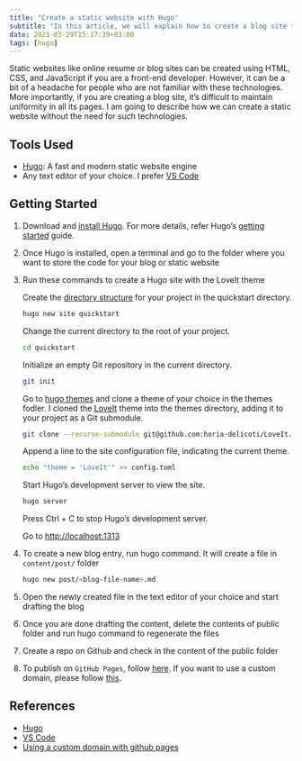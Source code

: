 ```yaml
---
title: "Create a static website with Hugo"
subtitle: "In this article, we will explain how to create a blog site that incurs a minimal cost and doesn’t need our own hosting server."
date: 2023-03-29T15:17:39+03:00
tags: [hugo]
---
```


Static websites like online resume or blog sites can be created using HTML, CSS, and JavaScript if you are a front-end developer. However, it can be a bit of a headache for people who are not familiar with these technologies. More importantly, if you are creating a blog site, it’s difficult to maintain uniformity in all its pages. I am going to describe how we can create a static website without the need for such technologies.
<!-- truncate -->
## Tools Used

* [Hugo][hugo]: A fast and modern static website engine
* Any text editor of your choice. I prefer [VS Code][vscode]

## Getting Started

1. Download and [install Hugo][hugo_installation]. For more details, refer Hugo’s [getting started][hugo_getting_started] guide.
2. Once Hugo is installed, open a terminal and go to the folder where you want to store the code for your blog or static website
3. Run these commands to create a Hugo site with the LoveIt theme

    Create the [directory structure][hugo_dir_structure] for your project in the quickstart directory.

    ```sh
    hugo new site quickstart
    ```

    Change the current directory to the root of your project.

    ```sh
    cd quickstart
    ```

    Initialize an empty Git repository in the current directory.

    ```sh
    git init
    ```

    Go to [hugo themes][hugo_themes] and clone a theme of your choice in the themes fodler. I cloned the [LoveIt][loveit] theme into the themes directory, adding it to your project as a Git submodule.

    ```sh
    git clone --recurse-submodule git@github.com:horia-delicoti/LoveIt.git themese/LoveIt
    ```

    Append a line to the site configuration file, indicating the current theme.

    ```sh
    echo "theme = 'LoveIt'" >> config.toml
    ```

    Start Hugo’s development server to view the site.

    ```sh
    hugo server
    ```

    Press Ctrl + C to stop Hugo’s development server.

    Go to [http://localhost:1313][localhost]

4. To create a new blog entry, run hugo command. It will create a file in `content/post/` folder

    ```sh
    hugo new post/<blog-file-name>.md
    ```

5. Open the newly created file in the text editor of your choice and start drafting the blog
6. Once you are done drafting the content, delete the contents of public folder and run hugo command to regenerate the files
7. Create a repo on Github and check in the content of the public folder
8. To publish on `GitHub Pages`, follow [here][host_on_github]. If you want to use a custom domain, please follow [this][custom_domain].

## References

* [Hugo][hugo]
* [VS Code][vscode]
* [Using a custom domain with github pages][custom_domain]

[hugo_getting_started]: https://gohugo.io/getting-started/
[hugo_installation]: https://gohugo.io/installation/
[hugo_dir_structure]: https://gohugo.io/getting-started/directory-structure/
[hugo_themes]: http://themes.gohugo.io/
[loveit]: https://github.com/dillonzq/LoveIt
[localhost]: http://localhost:1313
[hugo]: https://gohugo.io
[vscode]: https://code.visualstudio.com/
[custom_domain]: https://help.github.com/articles/using-a-custom-domain-with-github-pages
[host_on_github]: https://gohugo.io/hosting-and-deployment/hosting-on-github/